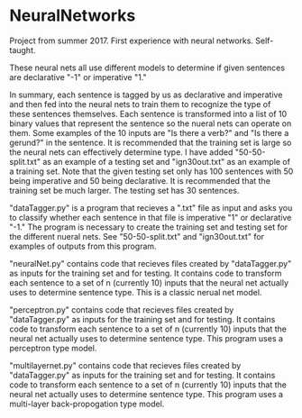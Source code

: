 # NeuralNetworks
Project from summer 2017. First experience with neural networks. Self-taught.

These neural nets all use different models to determine if given sentences are declarative "-1" or imperative "1."

In summary, each sentence is tagged by us as declarative and imperative and then fed into the neural nets to train them to recognize the type of these sentences themselves. Each sentence is transformed into a list of 10 binary values that represent the sentence so the nueral nets can operate on them. Some examples of the 10 inputs are "Is there a verb?" and "Is there a gerund?" in the sentence. It is recommended that the training set is large so the neural nets can effectively determine type. I have added "50-50-split.txt" as an example of a testing set and "ign30out.txt" as an example of a training set. Note that the given testing set only has 100 sentences with 50 being imperative and 50 being declarative. It is recommended that the training set be much larger. The testing set has 30 sentences.


"dataTagger.py" is a program that recieves a ".txt" file as input and asks you to classify whether each sentence in that file is imperative "1" or declarative "-1." The program is necessary to create the training set and testing set for the different nueral nets. See "50-50-split.txt" and "ign30out.txt" for examples of outputs from this program.

"neuralNet.py" contains code that recieves files created by "dataTagger.py" as inputs for the training set and for testing. It contains code to transform each sentence to a set of n (currently 10) inputs that the neural net actually uses to determine sentence type. This is a classic nerual net model.

"perceptron.py" contains code that recieves files created by "dataTagger.py" as inputs for the training set and for testing. It contains code to transform each sentence to a set of n (currently 10) inputs that the neural net actually uses to determine sentence type. This program uses a perceptron type model.

"multilayernet.py" contains code that recieves files created by "dataTagger.py" as inputs for the training set and for testing. It contains code to transform each sentence to a set of n (currently 10) inputs that the neural net actually uses to determine sentence type. This program uses a multi-layer back-propogation type model.
